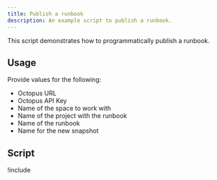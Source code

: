 ```yaml
---
title: Publish a runbook
description: An example script to publish a runbook.
---
```


This script demonstrates how to programmatically publish a runbook.

## Usage

Provide values for the following:

- Octopus URL
- Octopus API Key
- Name of the space to work with
- Name of the project with the runbook
- Name of the runbook
- Name for the new snapshot

## Script

!include <publish-runbook-scripts>
